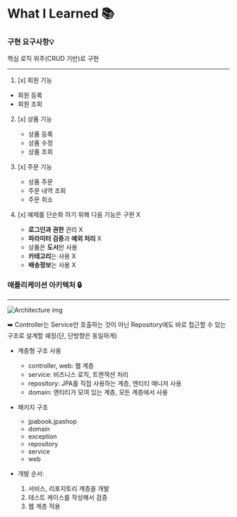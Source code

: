 # What I Learned 📚

### 구현 요구사항💡

핵심 로직 위주(CRUD 기반)로 구현

---
1. [x] 회원 기능
  * 회원 등록
  * 회원 조회
2. [x] 상품 기능
   * 상품 등록
   * 상품 수정
   * 상품 조회
3. [x] 주문 기능
   * 상품 주문
   * 주문 내역 조회
   * 주문 취소

4. [x] 예제를 단순화 하기 위해 다음 기능은 구현 X
   - **로그인과 권한** 관리 X
   - **파라미터 검증**과 **예외 처리** X
   - 상품은 **도서**만 사용
   - **카테고리**는 사용 X
   - **배송정보**는 사용 X

### 애플리케이션 아키텍처 🔒

---

![Architecture img](https://github.com/yxhwxn/jpashop/assets/87745916/c4a99738-4b10-4d29-bb11-f757fa569e31)

➡️ Controller는 Service만 호출하는 것이 아닌 Repository에도 바로 접근할 수 있는 구조로 설계할 예정(단, 단방향은 동일하게)

* 계층형 구조 사용
  * controller, web: 웹 계층
  * service: 비즈니스 로직, 트랜잭션 처리
  * repository: JPA를 직접 사용하는 계층, 엔티티 매니저 사용
  * domain: 엔티티가 모여 있는 계층, 모든 계층에서 사용

* 패키지 구조
    * jpabook.jpashop
    * domain
    * exception
    * repository
    * service
    * web

* 개발 순서:
    1. 서비스, 리포지토리 계층을 개발
    2. 테스트 케이스를 작성해서 검증
    3. 웹 계층 적용
